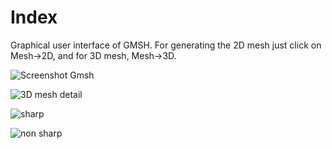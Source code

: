 # Index
Graphical user interface of GMSH. For generating the 2D mesh just click on Mesh->2D, and for 3D mesh, Mesh->3D.

![Screenshot Gmsh](https://github.com/carlodev/AirfoilGmsh.jl/tree/master/docs/imgs/Domain_c141a3D.png)

![3D mesh detail](https://github.com/carlodev/AirfoilGmsh.jl/tree/master/docs/imgs/detail_c141a3D.png)

![sharp](https://github.com/carlodev/AirfoilGmsh.jl/tree/master/docs/imgs/sharp.png)

![non sharp](https://github.com/carlodev/AirfoilGmsh.jl/tree/master/docs/imgs/non_sharp.png)